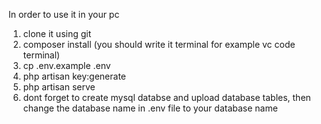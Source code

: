 In order to use it in your pc
1) clone it using git
2) composer install (you should write it terminal for example vc code terminal)
3) cp .env.example .env
4) php artisan key:generate
5) php artisan serve
6) dont forget to create mysql databse and upload database tables, then change the database name in .env file to your database name
